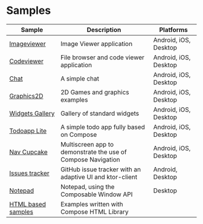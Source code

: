# Samples
| Sample                               | Description                                                                                  | Platforms             |
| ------------------------------------ | -------------------------------------------------------------------------------------------- | --------------------- |
| [Imageviewer](imageviewer)           | Image Viewer application                                                                     | Android, iOS, Desktop |
| [Codeviewer](codeviewer)             | File browser and code viewer application                                                     | Android, iOS, Desktop |
| [Chat](chat)                         | A simple chat                                                                                | Android, iOS, Desktop |
| [Graphics2D](graphics-2d)            | 2D Games and graphics examples                                                               | Android, iOS, Desktop |
| [Widgets Gallery](widgets-gallery)   | Gallery of standard widgets                                                                  | Android, iOS, Desktop |
| [Todoapp Lite](todoapp-lite)         | A simple todo app fully based on Compose                                                     | Android, iOS, Desktop |
| [Nav Cupcake](nav_cupcake)           | Multiscreen app to demonstrate the use of Compose Navigation                                 | Android, iOS, Desktop |
| [Issues tracker](issues)             | GitHub issue tracker with an adaptive UI and ktor-client                                     | Android, Desktop      |
| [Notepad](notepad)                   | Notepad, using the Composable Window API                                                     | Desktop               |
| [HTML based samples](html/README.md) | Examples written with Compose HTML Library                                                   |
